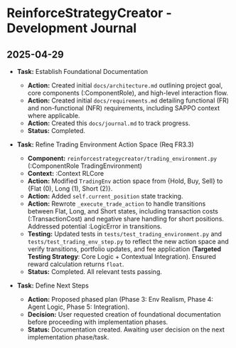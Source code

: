 # ReinforceStrategyCreator - Development Journal

## 2025-04-29

*   **Task:** Establish Foundational Documentation
    *   **Action:** Created initial `docs/architecture.md` outlining project goal, core components (:ComponentRole), and high-level interaction flow.
    *   **Action:** Created initial `docs/requirements.md` detailing functional (FR) and non-functional (NFR) requirements, including SAPPO context where applicable.
    *   **Action:** Created this `docs/journal.md` to track progress.
    *   **Status:** Completed.

*   **Task:** Refine Trading Environment Action Space (Req FR3.3)
    *   **Component:** `reinforcestrategycreator/trading_environment.py` (:ComponentRole TradingEnvironment)
    *   **Context:** :Context RLCore
    *   **Action:** Modified `TradingEnv` action space from {Hold, Buy, Sell} to {Flat (0), Long (1), Short (2)}.
    *   **Action:** Added `self.current_position` state tracking.
    *   **Action:** Rewrote `_execute_trade_action` to handle transitions between Flat, Long, and Short states, including transaction costs (:TransactionCost) and negative share handling for short positions. Addressed potential :LogicError in transitions.
    *   **Testing:** Updated tests in `tests/test_trading_environment.py` and `tests/test_trading_env_step.py` to reflect the new action space and verify transitions, portfolio updates, and fee application (**Targeted Testing Strategy**: Core Logic + Contextual Integration). Ensured reward calculation returns `float`.
    *   **Status:** Completed. All relevant tests passing.

*   **Task:** Define Next Steps
    *   **Action:** Proposed phased plan (Phase 3: Env Realism, Phase 4: Agent Logic, Phase 5: Integration).
    *   **Decision:** User requested creation of foundational documentation before proceeding with implementation phases.
    *   **Status:** Documentation created. Awaiting user decision on the next implementation phase/task.